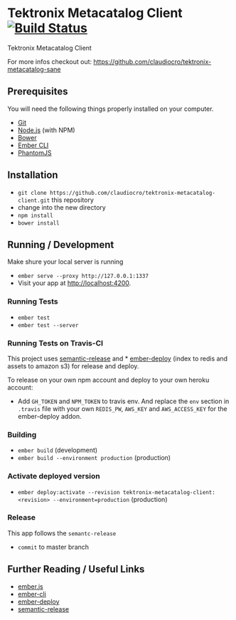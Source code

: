 # Tektronix Metacatalog Client [![Build Status](https://travis-ci.org/claudiocro/tektronix-metacatalog-client.svg?branch=develop)](https://travis-ci.org/claudiocro/tektronix-metacatalog-client)

Tektronix Metacatalog Client

For more infos checkout out: https://github.com/claudiocro/tektronix-metacatalog-sane


## Prerequisites

You will need the following things properly installed on your computer.

* [Git](http://git-scm.com/)
* [Node.js](http://nodejs.org/) (with NPM)
* [Bower](http://bower.io/)
* [Ember CLI](http://www.ember-cli.com/)
* [PhantomJS](http://phantomjs.org/)

## Installation

* `git clone https://github.com/claudiocro/tektronix-metacatalog-client.git` this repository
* change into the new directory
* `npm install`
* `bower install`

## Running / Development

Make shure your local server is running
* `ember serve --proxy http://127.0.0.1:1337`
* Visit your app at [http://localhost:4200](http://localhost:4200).

### Running Tests

* `ember test`
* `ember test --server`

### Running Tests on Travis-CI

This project uses [semantic-release](https://github.com/semantic-release/semantic-release/) and * [ember-deploy](http://ember-cli.github.io/ember-cli-deploy/) (index to redis and assets to amazon s3) for release and deploy.

To release on your own npm account and deploy to your own heroku account:
* Add `GH_TOKEN` and `NPM_TOKEN` to travis env. And replace the `env` section in `.travis` file with your own `REDIS_PW`, `AWS_KEY` and `AWS_ACCESS_KEY` for the ember-deploy addon.

### Building

* `ember build` (development)
* `ember build --environment production` (production)

### Activate deployed version

* `ember deploy:activate --revision tektronix-metacatalog-client:<revision> --environment=production` (production)

### Release

This app follows the `semantc-release`
* `commit` to master branch

## Further Reading / Useful Links

* [ember.js](http://emberjs.com/)
* [ember-cli](http://www.ember-cli.com/)
* [ember-deploy](http://ember-cli.github.io/ember-cli-deploy/)
* [semantic-release](https://github.com/semantic-release/semantic-release/)
